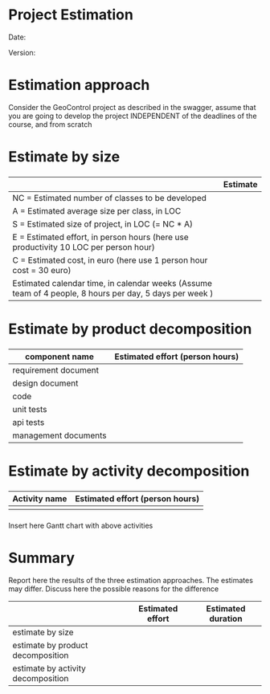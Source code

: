 # Project Estimation

Date:

Version:

# Estimation approach

Consider the GeoControl project as described in the swagger, assume that you are going to develop the project INDEPENDENT of the deadlines of the course, and from scratch

# Estimate by size

###

|                                                                                                         | Estimate |
| ------------------------------------------------------------------------------------------------------- | -------- |
| NC = Estimated number of classes to be developed                                                        |          |
| A = Estimated average size per class, in LOC                                                            |          |
| S = Estimated size of project, in LOC (= NC \* A)                                                       |          |
| E = Estimated effort, in person hours (here use productivity 10 LOC per person hour)                    |          |
| C = Estimated cost, in euro (here use 1 person hour cost = 30 euro)                                     |          |
| Estimated calendar time, in calendar weeks (Assume team of 4 people, 8 hours per day, 5 days per week ) |          |

# Estimate by product decomposition

###

| component name       | Estimated effort (person hours) |
| -------------------- | ------------------------------- |
| requirement document |                                 |
| design document      |                                 |
| code                 |                                 |
| unit tests           |                                 |
| api tests            |                                 |
| management documents |                                 |

# Estimate by activity decomposition

###

| Activity name | Estimated effort (person hours) |
| ------------- | ------------------------------- |
|               |                                 |

###

Insert here Gantt chart with above activities

# Summary

Report here the results of the three estimation approaches. The estimates may differ. Discuss here the possible reasons for the difference

|                                    | Estimated effort | Estimated duration |
| ---------------------------------- | ---------------- | ------------------ |
| estimate by size                   |                  |
| estimate by product decomposition  |                  |
| estimate by activity decomposition |                  |
